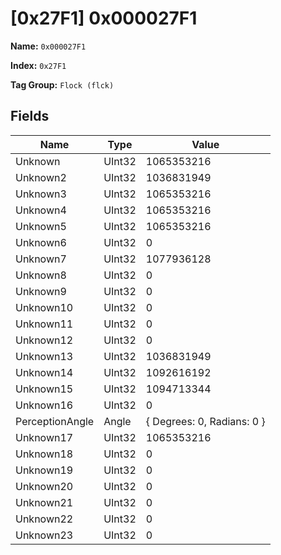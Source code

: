# [0x27F1] 0x000027F1

**Name:** ```0x000027F1```

**Index:** ```0x27F1```

**Tag Group:** ```Flock (flck)```

## Fields

Name	| Type	| Value
---	|---	|---	|
Unknown	|UInt32	|1065353216
Unknown2	|UInt32	|1036831949
Unknown3	|UInt32	|1065353216
Unknown4	|UInt32	|1065353216
Unknown5	|UInt32	|1065353216
Unknown6	|UInt32	|0
Unknown7	|UInt32	|1077936128
Unknown8	|UInt32	|0
Unknown9	|UInt32	|0
Unknown10	|UInt32	|0
Unknown11	|UInt32	|0
Unknown12	|UInt32	|0
Unknown13	|UInt32	|1036831949
Unknown14	|UInt32	|1092616192
Unknown15	|UInt32	|1094713344
Unknown16	|UInt32	|0
PerceptionAngle	|Angle	|{ Degrees: 0, Radians: 0 }
Unknown17	|UInt32	|1065353216
Unknown18	|UInt32	|0
Unknown19	|UInt32	|0
Unknown20	|UInt32	|0
Unknown21	|UInt32	|0
Unknown22	|UInt32	|0
Unknown23	|UInt32	|0


